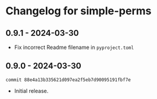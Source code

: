 Changelog for simple-perms
==========================

0.9.1 - 2024-03-30
------------------

* Fix incorrect Readme filename in `pyproject.toml`

0.9.0 - 2024-03-30
------------------

`commit 88e4a13b335621d097ea2f5eb7d90095191fbf7e`

* Initial release.
